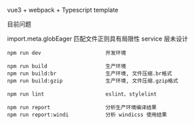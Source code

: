 vue3 + webpack + Typescript template

目前问题

import.meta.globEager 匹配文件正则具有局限性
service 层未设计

```
npm run dev                     开发环境

npm run build                   生产环境
npm run build:br                生产环境, 文件压缩.br格式
npm run build:gzip              生产环境, 文件压缩.gzip格式

npm run lint                    eslint、stylelint

npm run report                  分析生产环境编译结果
npm run report:windi            分析 windicss 使用结果
```
